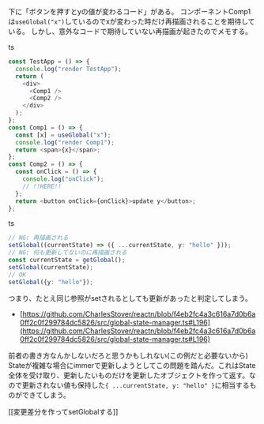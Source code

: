 
下に「ボタンを押すとyの値が変わるコード」がある。
コンポーネントComp1は`useGlobal("x")`しているのでxが変わった時だけ再描画されることを期待している。
しかし、意外なコードで期待していない再描画が起きたのでメモする。

ts

```typescript
const TestApp = () => {
  console.log("render TestApp");
  return (
    <div>
      <Comp1 />
      <Comp2 />
    </div>
  );
};
const Comp1 = () => {
  const [x] = useGlobal("x");
  console.log("render Comp1");
  return <span>{x}</span>;
};
const Comp2 = () => {
  const onClick = () => {
    console.log("onClick");
    // !!HERE!!
  };
  return <button onClick={onClick}>update y</button>;
};

```


ts

```typescript
// NG: 再描画される
setGlobal((currentState) => ({ ...currentState, y: "hello" }));
// NG: 何も更新してないのに再描画される
const currentState = getGlobal();
setGlobal(currentState);
// OK
setGlobal({y: "hello"});
```

つまり、たとえ同じ参照がsetされるとしても更新があったと判定してしまう。
- [https://github.com/CharlesStover/reactn/blob/f4eb2fc4a3c616a7d0b6a0ff2c0f299784dc5826/src/global-state-manager.ts#L196](https://github.com/CharlesStover/reactn/blob/f4eb2fc4a3c616a7d0b6a0ff2c0f299784dc5826/src/global-state-manager.ts#L196)

前者の書き方なんかしないだろと思うかもしれない(この例だと必要ないから)
Stateが複雑な場合にimmerで更新しようとしてこの問題を踏んだ。これはState全体を受け取り、更新したいものだけを更新したオブジェクトを作って返す。なので更新されない値も保持した`{ ...currentState, y: "hello" }`に相当するものができてしまう。

[[変更差分を作ってsetGlobalする]]
